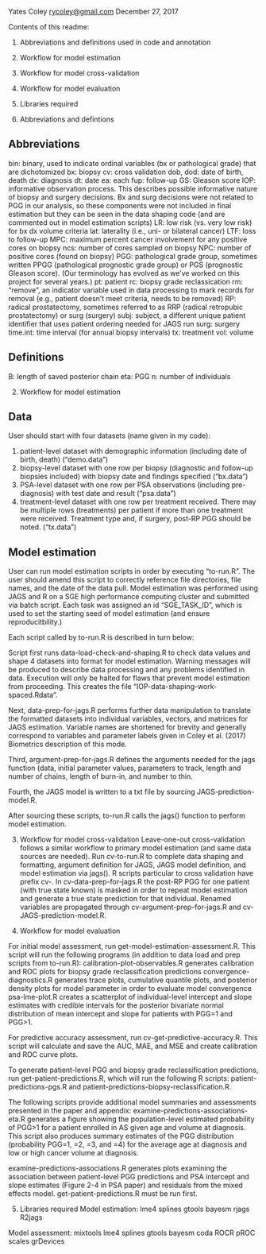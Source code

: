 Yates Coley
rycoley@gmail.com
December 27, 2017

Contents of this readme:

1. Abbreviations and definitions used in code and annotation
2. Workflow for model estimation
3. Workflow for model cross-validation
4. Workflow for model evaluation
5. Libraries required


1. Abbreviations and defintions
## Abbreviations
bin: binary, used to indicate ordinal variables (bx or pathological grade) that are dichotomized 
bx: biopsy
cv: cross validation
dob, dod: date of birth, death
dx: diagnosis 
dt: date
ea: each
fup: follow-up
GS: Gleason score
IOP: informative observation process. This describes possible informative nature of biopsy and surgery decisions. Bx and surg decisions were not related to PGG in our analysis, so these components were not included in final estimation but they can be seen in the data shaping code (and are commented out in model estimation scripts)
LR: low risk (vs. very low risk) for bx dx volume criteria
lat: laterality (i.e., uni- or bilateral cancer)
LTF: loss to follow-up
MPC: maximum percent cancer involvement for any positive cores on biopsy
ncs: number of cores sampled on biopsy
NPC: number of positive cores (found on biopsy)
PGG: pathological grade group, sometimes written PPGG (pathological prognostic grade group) or PGS (prognostic Gleason score). (Our terminology has evolved as we’ve worked on this project for several years.)
pt: patient
rc: biopsy grade reclassication 
rm: “remove”, an indicator variable used in data processing to mark records for removal (e.g., patient doesn’t meet criteria, needs to be removed)
RP: radical prostatectomy, sometimes referred to as RRP (radical retropubic prostatectomy) or surg (surgery)
subj: subject, a different unique patient identifier that uses patient ordering needed for JAGS run 
surg: surgery
time.int: time interval (for annual biopsy intervals)
tx: treatment
vol: volume

## Definitions
B: length of saved posterior chain
eta: PGG
n: number of individuals


2. Workflow for model estimation
## Data
User should start with four datasets (name given in my code):
1. patient-level dataset with demographic information (including date of birth, death) (“demo.data”)
2. biopsy-level dataset with one row per biopsy (diagnostic and follow-up biopsies included) with biopsy date and findings specified (“bx.data”)
3. PSA-level dataset with one row per PSA observations (including pre-diagnosis) with test date and result (“psa.data”)
4. treatment-level dataset with one row per treatment received. There may be multiple rows (treatments) per patient if more than one treatment were received. Treatment type and, if surgery, post-RP PGG should be noted. (“tx.data”)

## Model estimation
User can run model estimation scripts in order by executing “to-run.R”. The user should amend this script to correctly reference file directories, file names, and the date of the data pull. Model estimation was performed using JAGS and R on a SGE high performance computing cluster and submitted via batch script. Each task was assigned an id “SGE_TASK_ID”, which is used to set the starting seed of model estimation (and ensure reproducitbility.)

Each script called by to-run.R is described in turn below:

Script first runs data-load-check-and-shaping.R to check data values and shape 4 datasets into format for model estimation. Warning messages will be produced to describe data processing and any problems identified in data. Execution will only be halted for flaws that prevent model estimation from proceeding. This creates the file “IOP-data-shaping-work-spaced.Rdata”.

Next, data-prep-for-jags.R performs further data manipulation to translate the formatted datasets into individual variables, vectors, and matrices for JAGS estimation. Variable names are shortened for brevity and generally correspond to variables and parameter labels given in Coley et al. (2017) Biometrics description of this mode.  

Third, argument-prep-for-jags.R defines the arguments needed for the jags function (data, initial parameter values, parameters to track, length and number of chains, length of burn-in, and number to thin. 

Fourth, the JAGS model is written to a txt file by sourcing JAGS-prediction-model.R. 

After sourcing these scripts, to-run.R calls the jags() function to perform model estimation.



3. Workflow for model cross-validation
Leave-one-out cross-validation follows a similar workflow to primary model estimation (and same data sources are needed). Run cv-to-run.R to complete data shaping and formatting, argument definition for JAGS, JAGS model definition, and model estimation via jags(). R scripts particular to cross validation have prefix cv-. In cv-data-prep-for-jags.R the post-RP PGG for one patient (with true state known) is masked in order to repeat model estimation and generate a true state prediction for that individual. Renamed variables are propagated through cv-argument-prep-for-jags.R and cv-JAGS-prediction-model.R.



4. Workflow for model evaluation

For initial model assessment, run get-model-estimation-assessment.R. This script will run the following programs (in addition to data load and prep scripts from to-run.R):
calibration-plot-observables.R generates calibration and ROC plots for biopsy grade reclassification predictions
convergence-diagnostics.R generates trace plots, cumulative quantile plots, and posterior density plots for model parameter in order to evaluate model convergence
psa-lme-plot.R creates a scatterplot of individual-level intercept and slope estimates with credible intervals for the posterior bivariate normal distribution of mean intercept and slope for patients with PGG=1 and PGG>1.

For predictive accuracy assessment, run cv-get-predictive-accuracy.R. This script will calculate and save the AUC, MAE, and MSE and create calibration and ROC curve plots. 

To generate patient-level PGG and biopsy grade reclassification predictions, run get-patient-predictions.R,  which will run the following R scripts: patient-predictions-pgs.R and patient-predictions-biopsy-reclassification.R.

The following scripts provide additional model summaries and assessments presented in the paper and appendix:
examine-predictions-associations-eta.R generates a figure showing the population-level estimated probability of PGG>1 for a patient enrolled in AS given age and volume at diagnosis. This script also produces summary estimates of the PGG distribution (probability PGG=1, =2, =3, and =4) for the average age at diagnosis and low or high cancer volume at diagnosis. 

examine-predictions-associations.R generates plots examining the association between patient-level PGG predictions and PSA intercept and slope estimates (Figure 2-4 in PSA paper) and residuals from the mixed effects model. get-patient-predictions.R must be run first. 



5. Libraries required
Model estimation:
lme4
splines
gtools
bayesm
rjags
R2jags

Model assessment:
mixtools
lme4
splines
gtools
bayesm
coda
ROCR
pROC
scales
grDevices
